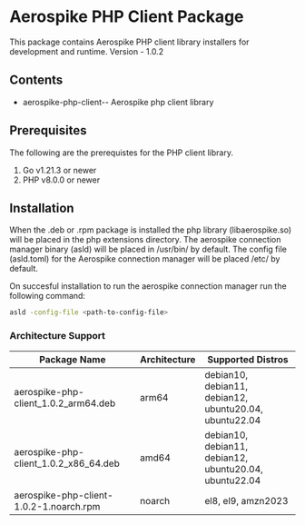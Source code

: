 # Aerospike PHP Client Package

This package contains Aerospike PHP client library installers for development
and runtime.
Version - 1.0.2

## Contents

* aerospike-php-client-<version>-<arch>
  Aerospike php client library

## Prerequisites

The following are the prerequistes for the PHP client library.
1. Go v1.21.3 or newer
2. PHP v8.0.0 or newer

## Installation

When the .deb or .rpm package is installed the php library (libaerospike.so) will be placed in the php extensions directory. The aerospike connection manager binary (asld) will be placed in /usr/bin/ by default. The config file (asld.toml) for the Aerospike connection manager will be placed /etc/ by default. 

On succesful installation to run the aerospike connection manager run the following command:
```bash
asld -config-file <path-to-config-file>
```

### Architecture Support 

| Package Name                          	| Architecture 	| Supported Distros                               |
|-----------------------------------------------|---------------|--------------------------------------|
| aerospike-php-client_1.0.2_arm64.deb 		| arm64        	| debian10, debian11, debian12, ubuntu20.04, ubuntu22.04 |
| aerospike-php-client_1.0.2_x86_64.deb 	| amd64        	| debian10, debian11, debian12, ubuntu20.04, ubuntu22.04 |
| aerospike-php-client-1.0.2-1.noarch.rpm 	| noarch    	| el8, el9, amzn2023                              |

